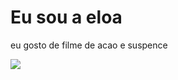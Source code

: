 # Eu sou a eloa


eu gosto de filme de acao e suspence


![](https://media3.giphy.com/media/xT9DPzhNGA8MKjxwFG/200.webp?cid=ecf05e476epvxa8edv2lq33zjk6zaja5ift95046aojaofpw&ep=v1_gifs_search&rid=200.webp&ct=g)
